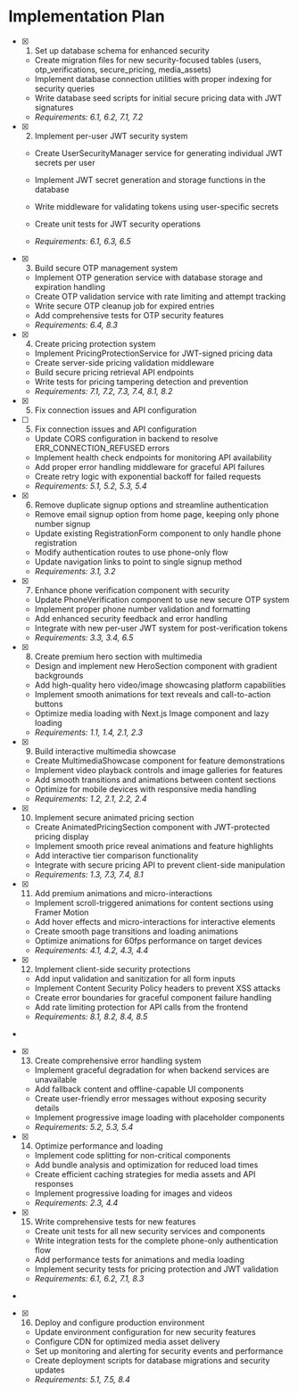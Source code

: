 # Implementation Plan

- [x] 1. Set up database schema for enhanced security





  - Create migration files for new security-focused tables (users, otp_verifications, secure_pricing, media_assets)
  - Implement database connection utilities with proper indexing for security queries
  - Write database seed scripts for initial secure pricing data with JWT signatures
  - _Requirements: 6.1, 6.2, 7.1, 7.2_




- [x] 2. Implement per-user JWT security system







  - Create UserSecurityManager service for generating individual JWT secrets per user
  - Implement JWT secret generation and storage functions in the database


  - Write middleware for validating tokens using user-specific secrets
  - Create unit tests for JWT security operations
  - _Requirements: 6.1, 6.3, 6.5_

- [x] 3. Build secure OTP management system










  - Implement OTP generation service with database storage and expiration handling
  - Create OTP validation service with rate limiting and attempt tracking
  - Write secure OTP cleanup job for expired entries
  - Add comprehensive tests for OTP security features
  - _Requirements: 6.4, 8.3_

- [x] 4. Create pricing protection system










  - Implement PricingProtectionService for JWT-signed pricing data
  - Create server-side pricing validation middleware
  - Build secure pricing retrieval API endpoints
  - Write tests for pricing tampering detection and prevention
  - _Requirements: 7.1, 7.2, 7.3, 7.4, 8.1, 8.2_
- [x] 5. Fix connection issues and API configuration



- [ ] 5. Fix connection issues and API configuration



  - Update CORS configuration in backend to resolve ERR_CONNECTION_REFUSED errors
  - Implement health check endpoints for monitoring API availability
  - Add proper error handling middleware for graceful API failures
  - Create retry logic with exponential backoff for failed requests
  - _Requirements: 5.1, 5.2, 5.3, 5.4_

- [x] 6. Remove duplicate signup options and streamline authentication






  - Remove email signup option from home page, keeping only phone number signup
  - Update existing RegistrationForm component to only handle phone registration
  - Modify authentication routes to use phone-only flow
  - Update navigation links to point to single signup method
  - _Requirements: 3.1, 3.2_

- [x] 7. Enhance phone verification component with security






  - Update PhoneVerification component to use new secure OTP system
  - Implement proper phone number validation and formatting
  - Add enhanced security feedback and error handling
  - Integrate with new per-user JWT system for post-verification tokens
  - _Requirements: 3.3, 3.4, 6.5_

- [x] 8. Create premium hero section with multimedia











  - Design and implement new HeroSection component with gradient backgrounds
  - Add high-quality hero video/image showcasing platform capabilities
  - Implement smooth animations for text reveals and call-to-action buttons
  - Optimize media loading with Next.js Image component and lazy loading
  - _Requirements: 1.1, 1.4, 2.1, 2.3_


- [x] 9. Build interactive multimedia showcase







  - Create MultimediaShowcase component for feature demonstrations
  - Implement video playback controls and image galleries for features
  - Add smooth transitions and animations between content sections
  - Optimize for mobile devices with responsive media handling
  - _Requirements: 1.2, 2.1, 2.2, 2.4_




- [x] 10. Implement secure animated pricing section







  - Create AnimatedPricingSection component with JWT-protected pricing display
  - Implement smooth price reveal animations and feature highlights
  - Add interactive tier comparison functionality
  - Integrate with secure pricing API to prevent client-side manipulation
  - _Requirements: 1.3, 7.3, 7.4, 8.1_

- [x] 11. Add premium animations and micro-interactions






  - Implement scroll-triggered animations for content sections using Framer Motion
  - Add hover effects and micro-interactions for interactive elements
  - Create smooth page transitions and loading animations
  - Optimize animations for 60fps performance on target devices
  - _Requirements: 4.1, 4.2, 4.3, 4.4_

- [x] 12. Implement client-side security protections






  - Add input validation and sanitization for all form inputs
  - Implement Content Security Policy headers to prevent XSS attacks
  - Create error boundaries for graceful component failure handling
  - Add rate limiting protection for API calls from the frontend
  - _Requirements: 8.1, 8.2, 8.4, 8.5_
-


- [x] 13. Create comprehensive error handling system




  - Implement graceful degradation for when backend services are unavailable
  - Add fallback content and offline-capable UI components
  - Create user-friendly error messages without exposing security details
  - Implement progressive image loading with placeholder components
  - _Requirements: 5.2, 5.3, 5.4_


- [x] 14. Optimize performance and loading








  - Implement code splitting for non-critical components
  - Add bundle analysis and optimization for reduced load times
  - Create efficient caching strategies for media assets and API responses
  - Implement progressive loading for images and videos
  - _Requirements: 2.3, 4.4_

- [x] 15. Write comprehensive tests for new features






  - Create unit tests for all new security services and components
  - Write integration tests for the complete phone-only authentication flow
  - Add performance tests for animations and media loading
  - Implement security tests for pricing protection and JWT validation
  - _Requirements: 6.1, 6.2, 7.1, 8.3_
-

- [x] 16. Deploy and configure production environment





  - Update environment configuration for new security features
  - Configure CDN for optimized media asset delivery
  - Set up monitoring and alerting for security events and performance
  - Create deployment scripts for database migrations and security updates
  - _Requirements: 5.1, 7.5, 8.4_